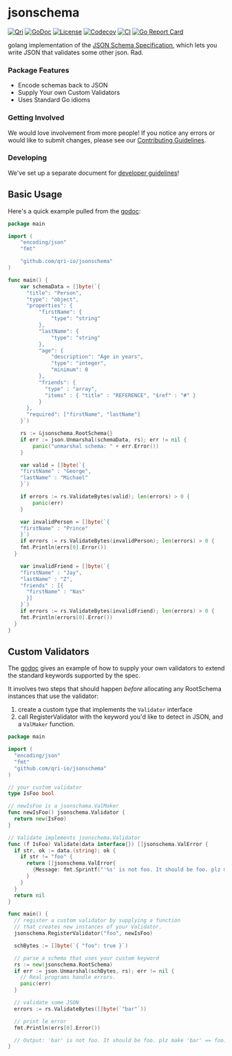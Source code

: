 # jsonschema
[![Qri](https://img.shields.io/badge/made%20by-qri-magenta.svg?style=flat-square)](https://qri.io)
[![GoDoc](https://godoc.org/github.com/qri-io/jsonschema?status.svg)](http://godoc.org/github.com/qri-io/jsonschema)
[![License](https://img.shields.io/github/license/qri-io/jsonschema.svg?style=flat-square)](./LICENSE)
[![Codecov](https://img.shields.io/codecov/c/github/qri-io/jsonschema.svg?style=flat-square)](https://codecov.io/gh/qri-io/jsonschema)
[![CI](https://img.shields.io/circleci/project/github/qri-io/jsonschema.svg?style=flat-square)](https://circleci.com/gh/qri-io/jsonschema)
[![Go Report Card](https://goreportcard.com/badge/github.com/qri-io/jsonschema)](https://goreportcard.com/report/github.com/qri-io/jsonschema)

golang implementation of the [JSON Schema Specification](http://json-schema.org/), which lets you write JSON that validates some other json. Rad.

### Package Features

* Encode schemas back to JSON
* Supply Your own Custom Validators
* Uses Standard Go idioms

### Getting Involved

We would love involvement from more people! If you notice any errors or would
like to submit changes, please see our
[Contributing Guidelines](./.github/CONTRIBUTING.md).

### Developing

We've set up a separate document for [developer guidelines](https://github.com/qri-io/jsonschema/blob/master/DEVELOPERS.md)!

## Basic Usage

Here's a quick example pulled from the [godoc](https://godoc.org/github.com/qri-io/jsonschema):

```go
package main

import (
	"encoding/json"
	"fmt"

	"github.com/qri-io/jsonschema"
)

func main() {
	var schemaData = []byte(`{
      "title": "Person",
      "type": "object",
      "properties": {
          "firstName": {
              "type": "string"
          },
          "lastName": {
              "type": "string"
          },
          "age": {
              "description": "Age in years",
              "type": "integer",
              "minimum": 0
          },
          "friends": {
            "type" : "array",
            "items" : { "title" : "REFERENCE", "$ref" : "#" }
          }
      },
      "required": ["firstName", "lastName"]
    }`)

	rs := &jsonschema.RootSchema{}
	if err := json.Unmarshal(schemaData, rs); err != nil {
		panic("unmarshal schema: " + err.Error())
	}

	var valid = []byte(`{
    "firstName" : "George",
    "lastName" : "Michael"
    }`)

	if errors := rs.ValidateBytes(valid); len(errors) > 0 {
		panic(err)
	}

	var invalidPerson = []byte(`{
    "firstName" : "Prince"
    }`)
	if errors := rs.ValidateBytes(invalidPerson); len(errors) > 0 {
  	fmt.Println(errs[0].Error())
  }

	var invalidFriend = []byte(`{
    "firstName" : "Jay",
    "lastName" : "Z",
    "friends" : [{
      "firstName" : "Nas"
      }]
    }`)
	if errors := rs.ValidateBytes(invalidFriend); len(errors) > 0 {
  	fmt.Println(errors[0].Error())
  }
}
```

## Custom Validators

The [godoc](https://godoc.org/github.com/qri-io/jsonschema) gives an example of how to supply your own validators to extend the standard keywords supported by the spec.

It involves two steps that should happen _before_ allocating any RootSchema instances that use the validator:
1. create a custom type that implements the `Validator` interface
2. call RegisterValidator with the keyword you'd like to detect in JSON, and a `ValMaker` function.


```go
package main

import (
  "encoding/json"
  "fmt"
  "github.com/qri-io/jsonschema"
)

// your custom validator
type IsFoo bool

// newIsFoo is a jsonschama.ValMaker
func newIsFoo() jsonschema.Validator {
  return new(IsFoo)
}

// Validate implements jsonschema.Validator
func (f IsFoo) Validate(data interface{}) []jsonschema.ValError {
  if str, ok := data.(string); ok {
    if str != "foo" {
      return []jsonschema.ValError{
        {Message: fmt.Sprintf("'%s' is not foo. It should be foo. plz make '%s' == foo. plz", str, str)},
      }
    }
  }
  return nil
}

func main() {
  // register a custom validator by supplying a function
  // that creates new instances of your Validator.
  jsonschema.RegisterValidator("foo", newIsFoo)

  schBytes := []byte(`{ "foo": true }`)

  // parse a schema that uses your custom keyword
  rs := new(jsonschema.RootSchema)
  if err := json.Unmarshal(schBytes, rs); err != nil {
    // Real programs handle errors.
    panic(err)
  }

  // validate some JSON
  errors := rs.ValidateBytes([]byte(`"bar"`))

  // print le error
  fmt.Println(errs[0].Error())

  // Output: 'bar' is not foo. It should be foo. plz make 'bar' == foo. plz
}
```

